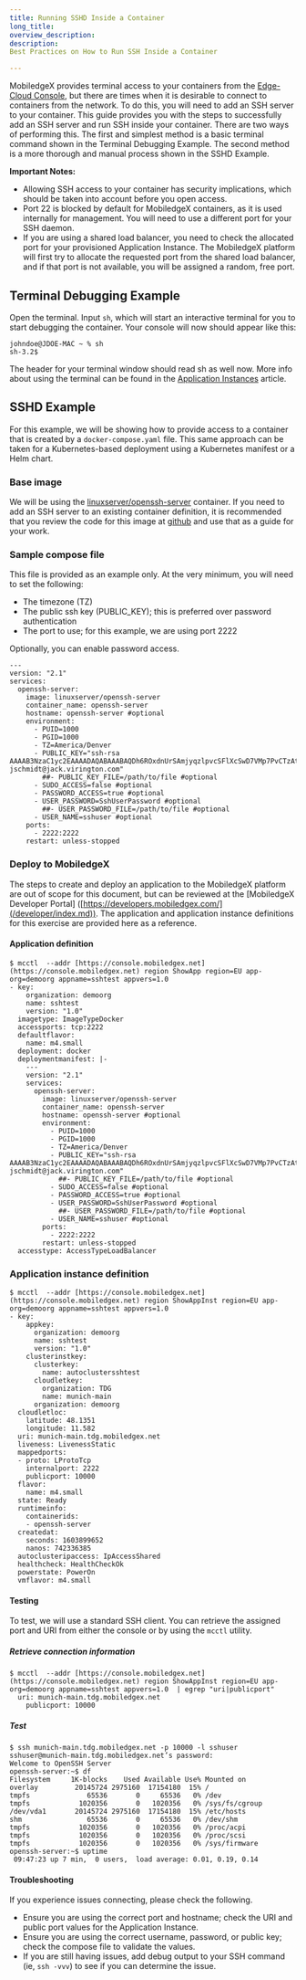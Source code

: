 ```yaml
---
title: Running SSHD Inside a Container
long_title:
overview_description:
description:
Best Practices on How to Run SSH Inside a Container

---
```


MobiledgeX provides terminal access to your containers from the [Edge-Cloud Console](https://console.mobiledgex.net/), but there are times when it is desirable to connect to containers from the network. To do this, you will need to add an SSH server to your container. This guide provides you with the steps to successfully add an SSH server and run SSH inside your container. There are two ways of performing this. The first and simplest method is a basic terminal command shown in the Terminal Debugging Example. The second method is a more thorough and manual process shown in the SSHD Example.

**Important Notes:**

- Allowing SSH access to your container has security implications, which should be taken into account before you open access.
- Port 22 is blocked by default for MobiledgeX containers, as it is used internally for management. You will need to use a different port for your SSH daemon.
- If you are using a shared load balancer, you need to check the allocated port for your provisioned Application Instance. The MobiledgeX platform will first try to allocate the requested port from the shared load balancer, and if that port is not available, you will be assigned a random, free port.

## Terminal Debugging Example

Open the terminal. Input `sh`, which will start an interactive terminal for you to start debugging the container. Your console will now should appear like this:

```
johndoe@JDOE-MAC ~ % sh
sh-3.2$
```

The header for your terminal window should read sh as well now. More info about using the terminal can be found in the [Application Instances](/developer/deployments/deployment-workflow/app-instances/index.md) article.

## SSHD Example

For this example, we will be showing how to provide access to a container that is created by a `docker-compose.yaml` file. This same approach can be taken for a Kubernetes-based deployment using a Kubernetes manifest or a Helm chart.

### Base image

We will be using the [linuxserver/openssh-server](https://hub.docker.com/r/linuxserver/openssh-server) container. If you need to add an SSH server to an existing container definition, it is recommended that you review the code for this image at [github](https://github.com/linuxserver/docker-openssh-server) and use that as a guide for your work.

### Sample compose file

This file is provided as an example only. At the very minimum, you will need to set the following:

- The timezone (TZ)
- The public ssh key (PUBLIC_KEY); this is preferred over password authentication
- The port to use; for this example, we are using port 2222

Optionally, you can enable password access.

```
---
version: "2.1"
services:
  openssh-server:
    image: linuxserver/openssh-server
    container_name: openssh-server
    hostname: openssh-server #optional
    environment:
      - PUID=1000
      - PGID=1000
      - TZ=America/Denver
      - PUBLIC_KEY="ssh-rsa AAAAB3NzaC1yc2EAAAADAQABAAABAQDh6ROxdnUrSAmjyqzlpvcSFlXcSwD7VMp7PvCTzAtDePSluBiQq3njWW88Pcxgmhsqhsm/ZjRKTdFO5RWRt2YM3BsZQqIMlsulIKK426RavgtnMYpJuUhTkyVm1QQAaoOH4NvkBOk35VOWylzxSZFa2v+LExjOQzQM5CfXB2GX7KerNNvEMNuTnFQ5upuV8YOEeeeomfLmt/I8VMxFJiSQWlELkS2NBVbhWKHcRaE2T2X2eASaruqlDhSMgeE0K/8bRuLquvv5j0F3rQ6slbVi0zjdIMRUlwD4gsZOQaSiFrQceItR+slp3/2FT/o6uxW/lJu3sW5RkHNHMxubSFpl jschmidt@jack.virington.com"
        ##- PUBLIC_KEY_FILE=/path/to/file #optional
      - SUDO_ACCESS=false #optional
      - PASSWORD_ACCESS=true #optional
      - USER_PASSWORD=SshUserPassword #optional
        ##- USER_PASSWORD_FILE=/path/to/file #optional
      - USER_NAME=sshuser #optional
    ports:
      - 2222:2222
    restart: unless-stopped

```

### Deploy to MobiledgeX

The steps to create and deploy an application to the MobiledgeX platform are out of scope for this document, but can be reviewed at the [MobiledgeX Developer Portal] ([https://developers.mobiledgex.com/](/developer/index.md)). The application and application instance definitions for this exercise are provided here as a reference.

#### Application definition

```
$ mcctl  --addr [https://console.mobiledgex.net](https://console.mobiledgex.net) region ShowApp region=EU app-org=demoorg appname=sshtest appvers=1.0
- key:
    organization: demoorg
    name: sshtest
    version: "1.0"
  imagetype: ImageTypeDocker
  accessports: tcp:2222
  defaultflavor:
    name: m4.small
  deployment: docker
  deploymentmanifest: |-
    ---
    version: "2.1"
    services:
      openssh-server:
        image: linuxserver/openssh-server
        container_name: openssh-server
        hostname: openssh-server #optional
        environment:
          - PUID=1000
          - PGID=1000
          - TZ=America/Denver
          - PUBLIC_KEY="ssh-rsa AAAAB3NzaC1yc2EAAAADAQABAAABAQDh6ROxdnUrSAmjyqzlpvcSFlXcSwD7VMp7PvCTzAtDePSluBiQq3njWW88Pcxgmhsqhsm/ZjRKTdFO5RWRt2YM3BsZQqIMlsulIKK426RavgtnMYpJuUhTkyVm1QQAaoOH4NvkBOk35VOWylzxSZFa2v+LExjOQzQM5CfXB2GX7KerNNvEMNuTnFQ5upuV8YOEeeeomfLmt/I8VMxFJiSQWlELkS2NBVbhWKHcRaE2T2X2eASaruqlDhSMgeE0K/8bRuLquvv5j0F3rQ6slbVi0zjdIMRUlwD4gsZOQaSiFrQceItR+slp3/2FT/o6uxW/lJu3sW5RkHNHMxubSFpl jschmidt@jack.virington.com"
            ##- PUBLIC_KEY_FILE=/path/to/file #optional
          - SUDO_ACCESS=false #optional
          - PASSWORD_ACCESS=true #optional
          - USER_PASSWORD=SshUserPassword #optional
            ##- USER_PASSWORD_FILE=/path/to/file #optional
          - USER_NAME=sshuser #optional
        ports:
          - 2222:2222
        restart: unless-stopped
  accesstype: AccessTypeLoadBalancer

```

### Application instance definition

```
$ mcctl  --addr [https://console.mobiledgex.net](https://console.mobiledgex.net) region ShowAppInst region=EU app-org=demoorg appname=sshtest appvers=1.0
- key:
    appkey:
      organization: demoorg
      name: sshtest
      version: "1.0"
    clusterinstkey:
      clusterkey:
        name: autoclustersshtest
      cloudletkey:
        organization: TDG
        name: munich-main
      organization: demoorg
  cloudletloc:
    latitude: 48.1351
    longitude: 11.582
  uri: munich-main.tdg.mobiledgex.net
  liveness: LivenessStatic
  mappedports:
  - proto: LProtoTcp
    internalport: 2222
    publicport: 10000
  flavor:
    name: m4.small
  state: Ready
  runtimeinfo:
    containerids:
    - openssh-server
  createdat:
    seconds: 1603899652
    nanos: 742336385
  autoclusteripaccess: IpAccessShared
  healthcheck: HealthCheckOk
  powerstate: PowerOn
  vmflavor: m4.small

```

#### Testing

To test, we will use a standard SSH client. You can retrieve the assigned port and URI from either the console or by using the `mcctl` utility.

##### Retrieve connection information

```
$ mcctl  --addr [https://console.mobiledgex.net](https://console.mobiledgex.net) region ShowAppInst region=EU app-org=demoorg appname=sshtest appvers=1.0  | egrep "uri|publicport"
  uri: munich-main.tdg.mobiledgex.net
    publicport: 10000

```

##### Test

```
$ ssh munich-main.tdg.mobiledgex.net -p 10000 -l sshuser
sshuser@munich-main.tdg.mobiledgex.net’s password:
Welcome to OpenSSH Server
openssh-server:~$ df
Filesystem     1K-blocks    Used Available Use% Mounted on
overlay         20145724 2975160  17154180  15% /
tmpfs              65536       0     65536   0% /dev
tmpfs            1020356       0   1020356   0% /sys/fs/cgroup
/dev/vda1       20145724 2975160  17154180  15% /etc/hosts
shm                65536       0     65536   0% /dev/shm
tmpfs            1020356       0   1020356   0% /proc/acpi
tmpfs            1020356       0   1020356   0% /proc/scsi
tmpfs            1020356       0   1020356   0% /sys/firmware
openssh-server:~$ uptime
 09:47:23 up 7 min,  0 users,  load average: 0.01, 0.19, 0.14

```

#### Troubleshooting

If you experience issues connecting, please check the following.

- Ensure you are using the correct port and hostname; check the URI and public port values for the Application Instance.
- Ensure you are using the correct username, password, or public key; check the compose file to validate the values.
- If you are still having issues, add debug output to your SSH command (ie, `ssh -vvv`) to see if you can determine the issue.

